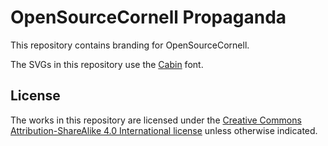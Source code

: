OpenSourceCornell Propaganda
===============================================================================

This repository contains branding for OpenSourceCornell.

The SVGs in this repository use
the [Cabin](https://fonts.google.com/specimen/Cabin) font.

License
-------------------------------------------------------------------------------

The works in this repository are licensed under the [Creative Commons
Attribution-ShareAlike 4.0 International
license](https://creativecommons.org/licenses/by-sa/4.0/) unless
otherwise indicated.
